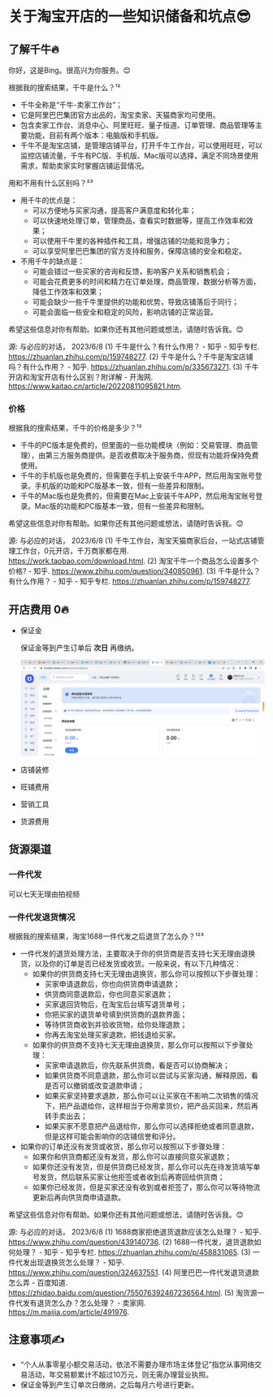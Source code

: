 # 关于淘宝开店的一些知识储备和坑点😎

## 了解千牛🔥

你好，这是Bing。很高兴为你服务。😊

根据我的搜索结果，千牛是什么？¹²

- 千牛全称是“千牛-卖家工作台”；
- 它是阿里巴巴集团官方出品的，淘宝卖家、天猫商家均可使用。
- 包含卖家工作台、消息中心、阿里旺旺、量子恒道、订单管理、商品管理等主要功能，目前有两个版本：电脑版和手机版。
- 千牛不是淘宝店铺，是管理店铺平台，打开千牛工作台，可以使用旺旺，可以监控店铺流量，千牛有PC版、手机版、Mac版可以选择，满足不同场景使用需求，帮助卖家实时掌握店铺运营情况。

用和不用有什么区别吗？²³

- 用千牛的优点是：
  - 可以方便地与买家沟通，提高客户满意度和转化率；
  - 可以快速地处理订单，管理商品，查看实时数据等，提高工作效率和效果；
  - 可以使用千牛里的各种插件和工具，增强店铺的功能和竞争力；
  - 可以享受阿里巴巴集团的官方支持和服务，保障店铺的安全和稳定。
- 不用千牛的缺点是：
  - 可能会错过一些买家的咨询和反馈，影响客户关系和销售机会；
  - 可能会花费更多的时间和精力在订单处理，商品管理，数据分析等方面，降低工作效率和效果；
  - 可能会缺少一些千牛里提供的功能和优势，导致店铺落后于同行；
  - 可能会面临一些安全和稳定的风险，影响店铺的正常运营。

希望这些信息对你有帮助。如果你还有其他问题或想法，请随时告诉我。😊

源: 与必应的对话， 2023/6/8
(1) 千牛是什么？有什么作用？ - 知乎 - 知乎专栏. https://zhuanlan.zhihu.com/p/159748277.
(2) 千牛是什么？千牛是淘宝店铺吗？有什么作用？ - 知乎. https://zhuanlan.zhihu.com/p/335673271.
(3) 千牛开店和淘宝开店有什么区别？附详解 - 开淘网. https://www.kaitao.cn/article/20220811095821.htm.

### 价格

根据我的搜索结果，千牛的价格是多少？¹²

- 千牛的PC版本是免费的，但里面的一些功能模块（例如：交易管理、商品管理），由第三方服务商提供。是否收费取决于服务商，但现有功能将保持免费使用。
- 千牛的手机版也是免费的，但需要在手机上安装千牛APP，然后用淘宝账号登录。手机版的功能和PC版基本一致，但有一些差异和限制。
- 千牛的Mac版也是免费的，但需要在Mac上安装千牛APP，然后用淘宝账号登录。Mac版的功能和PC版基本一致，但有一些差异和限制。

希望这些信息对你有帮助。如果你还有其他问题或想法，请随时告诉我。😊

源: 与必应的对话， 2023/6/8
(1) 千牛工作台，淘宝天猫商家后台，一站式店铺管理工作台，0元开店，千万商家都在用. https://work.taobao.com/download.html.
(2) 淘宝千牛一个商品怎么设置多个价格? - 知乎. https://www.zhihu.com/question/340850961.
(3) 千牛是什么？有什么作用？ - 知乎 - 知乎专栏. https://zhuanlan.zhihu.com/p/159748277.

## 开店费用 0🔥

- 保证金

  保证金等到产生订单后 **次日** 再缴纳。

  ![image-20230609081036826](./assets/image-20230609081633820.png)

- 店铺装修

- 旺铺费用

- 营销工具

- 货源费用

## 货源渠道

### 一件代发

可以七天无理由拍视频

### 一件代发退货情况

根据我的搜索结果，淘宝1688一件代发之后退货了怎么办？¹²³

- 一件代发的退货处理方法，主要取决于你的供货商是否支持七天无理由退换货，以及你的订单是否已经发货或收货。一般来说，有以下几种情况：
  - 如果你的供货商支持七天无理由退换货，那么你可以按照以下步骤处理：
    - 买家申请退款后，你也向供货商申请退款；
    - 供货商同意退款后，你也同意买家退款；
    - 买家退回货物后，在淘宝后台填写退货单号；
    - 你把买家的退货单号填到供货商的退款界面；
    - 等待供货商收到并验收货物，给你处理退款；
    - 你再去淘宝处理买家退款，把钱退给买家。
  - 如果你的供货商不支持七天无理由退换货，那么你可以按照以下步骤处理：
    - 买家申请退款后，你先联系供货商，看是否可以协商解决；
    - 如果供货商不同意退款，那么你可以尝试与买家沟通，解释原因，看是否可以撤销或改变退款申请；
    - 如果买家坚持要求退款，那么你可以让买家在不影响二次销售的情况下，把产品退给你，这样相当于你用拿货价，把产品买回来，然后再转手卖出去；
    - 如果买家不愿意把产品退给你，那么你可以选择拒绝或者同意退款，但是这样可能会影响你的店铺信誉和评分。
- 如果你的订单还没有发货或收货，那么你可以按照以下步骤处理：
  - 如果你和供货商都还没有发货，那么你可以直接同意买家退款；
  - 如果你还没有发货，但是供货商已经发货，那么你可以先在待发货填写单号发货，然后联系买家让他拒签或者收到后再寄回给供货商；
  - 如果你已经发货，但是买家还没有收到或者拒签了，那么你可以等待物流更新后再向供货商申请退款。

希望这些信息对你有帮助。如果你还有其他问题或想法，请随时告诉我。😊

源: 与必应的对话， 2023/6/8
(1) 1688商家拒绝退货退款应该怎么处理？ - 知乎. https://www.zhihu.com/question/439140736.
(2) 1688一件代发，退货退款如何处理？ - 知乎 - 知乎专栏. https://zhuanlan.zhihu.com/p/458831065.
(3) 一件代发出现退换货怎么处理？ - 知乎. https://www.zhihu.com/question/324637551.
(4) 阿里巴巴一件代发退货退款怎么弄 - 百度知道. https://zhidao.baidu.com/question/755076392467236564.html.
(5) 淘货源一件代发有退货怎么办？怎么处理？ - 卖家网. https://m.maijia.com/article/491976.





## 注意事项✍️

- “个人从事零星小额交易活动，依法不需要办理市场主体登记”指您从事网络交易活动，年交易额累计不超过10万元，则无需办理营业执照。
- 保证金等到产生订单次日缴纳，之后每月六号进行更新。
